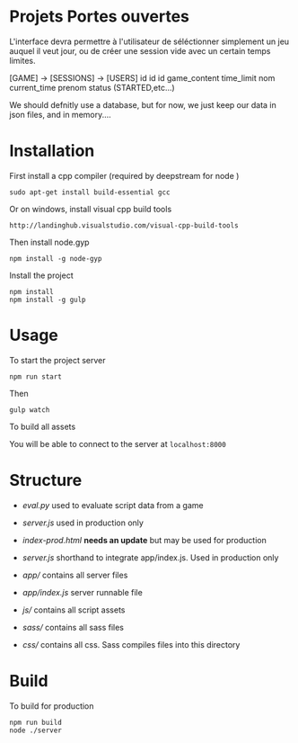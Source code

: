 Projets Portes ouvertes
===

L'interface devra permettre à l'utilisateur de séléctionner simplement un jeu auquel il veut jour, ou de créer une session vide avec un certain temps limites.

[GAME]       ->     [SESSIONS]                  ->             [USERS]
id                    id                                        id
game_content          time_limit                                nom
                      current_time                              prenom
                      status (STARTED,etc...)

We should defnitly use a database, but for now, we just keep our data in json files, and in memory....

Installation
===
First install a cpp compiler (required by deepstream for node )
```
sudo apt-get install build-essential gcc
```
Or on windows, install visual cpp build tools
```
http://landinghub.visualstudio.com/visual-cpp-build-tools
```

Then install node.gyp
```
npm install -g node-gyp
```

Install the project

```
npm install
npm install -g gulp
```

Usage
===

To start the project server
```
npm run start
```
Then
```
gulp watch
```
To build all assets

You will be able to connect to the server at ```localhost:8000```

Structure
===
* *eval.py* used to evaluate script data from a game

* *server.js* used in production only

* *index-prod.html* __needs an update__ but may be used for production

* *server.js* shorthand to integrate app/index.js. Used in production only

* *app/* contains all server files

* *app/index.js* server runnable file

* *js/* contains all script assets

* *sass/* contains all sass files

* *css/* contains all css. Sass compiles files into this directory

Build
===
To build for production
```
npm run build
node ./server
```
